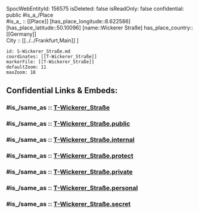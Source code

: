 ﻿---
location:
- 50.10096
- 8.622586
mapmarker: tram
mapzoom:
- 8
- 18
tags:
- geo/station/tram
type: Station
---

SpocWebEntityId: 156575
isDeleted: false
isReadOnly: false
confidential: public
#is_a_/Place  
#is_a_ :: [[Place]] 
[has_place_longitude::8.622586] 
[has_place_latitude::50.10096] 
[name::Wickerer Straße] 
has_place_country:: [[Germany]]  
City :: [[../../Frankfurt,Main]] ] 


```leaflet
id: S-Wickerer_Straße.md
coordinates: [[T-Wickerer_Straße]] 
markerFile: [[T-Wickerer_Straße]] 
defaultZoom: 11 
maxZoom: 18
```


## Confidential Links & Embeds: 

### #is_/same_as :: [T-Wickerer_Straße](T-Wickerer_Straße.md) 

### #is_/same_as :: [T-Wickerer_Straße.public](/_public/Earth/Continent/Europe/Europe~Central/Germany/Germany~West/Hessen/counties~Hessen/Frankfurt~Main/Stations-FFM~T/T-Wickerer_Straße.public.md) 

### #is_/same_as :: [T-Wickerer_Straße.internal](/_internal/Earth/Continent/Europe/Europe~Central/Germany/Germany~West/Hessen/counties~Hessen/Frankfurt~Main/Stations-FFM~T/T-Wickerer_Straße.internal.md) 

### #is_/same_as :: [T-Wickerer_Straße.protect](/_protect/Earth/Continent/Europe/Europe~Central/Germany/Germany~West/Hessen/counties~Hessen/Frankfurt~Main/Stations-FFM~T/T-Wickerer_Straße.protect.md) 

### #is_/same_as :: [T-Wickerer_Straße.private](/_private/Earth/Continent/Europe/Europe~Central/Germany/Germany~West/Hessen/counties~Hessen/Frankfurt~Main/Stations-FFM~T/T-Wickerer_Straße.private.md) 

### #is_/same_as :: [T-Wickerer_Straße.personal](/_personal/Earth/Continent/Europe/Europe~Central/Germany/Germany~West/Hessen/counties~Hessen/Frankfurt~Main/Stations-FFM~T/T-Wickerer_Straße.personal.md) 

### #is_/same_as :: [T-Wickerer_Straße.secret](/_secret/Earth/Continent/Europe/Europe~Central/Germany/Germany~West/Hessen/counties~Hessen/Frankfurt~Main/Stations-FFM~T/T-Wickerer_Straße.secret.md)

